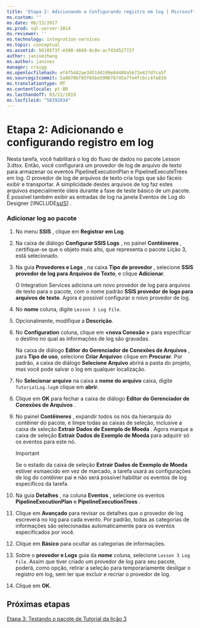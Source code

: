 ```yaml
---
title: 'Etapa 2: Adicionando e Configurando registro em log | Microsoft Docs'
ms.custom: ''
ms.date: 06/13/2017
ms.prod: sql-server-2014
ms.reviewer: ''
ms.technology: integration-services
ms.topic: conceptual
ms.assetid: 56105f3f-e500-4669-8c8e-acf434527727
author: janinezhang
ms.author: janinez
manager: craigg
ms.openlocfilehash: ef4f5d42ae3451d4199e84480a5672e437d7ca5f
ms.sourcegitcommit: 5a8678bf85f65be590676745a7fe4fcbcc47e83d
ms.translationtype: MT
ms.contentlocale: pt-BR
ms.lasthandoff: 03/22/2019
ms.locfileid: "58392034"
---
```

# <a name="step-2-adding-and-configuring-logging"></a>Etapa 2: Adicionando e configurando registro em log
  Nesta tarefa, você habilitará o log do fluxo de dados no pacote Lesson 3.dtsx. Então, você configurará um provedor de log de arquivo de texto para armazenar os eventos PipelineExecutionPlan e PipelineExecuteTrees em log. O provedor de log de arquivos de texto cria logs que são fáceis exibir e transportar. A simplicidade destes arquivos de log faz estes arquivos especialmente úteis durante a fase de teste básico de um pacote. É possível também exibir as entradas de log na janela Eventos de Log do Designer [!INCLUDE[ssIS](../includes/ssis-md.md)] .  
  
### <a name="to-add-logging-to-the-package"></a>Adicionar log ao pacote  
  
1.  No menu **SSIS** , clique em **Registrar em Log**.  
  
2.  Na caixa de diálogo **Configurar SSIS Logs** , no painel **Contêineres** , certifique-se que o objeto mais alto, que representa o pacote Lição 3, está selecionado.  
  
3.  Na guia **Provedores e Logs** , na caixa **Tipo de provedor** , selecione **SSIS provedor de log para Arquivos de Texto**, e clique **Adicionar**.  
  
     O Integration Services adiciona um novo provedor de log para arquivos de texto para o pacote, com o nome padrão **SSIS provedor de logo para arquivos de texto**. Agora é possível configurar o novo provedor de log.  
  
4.  No **nome** coluna, digite `Lesson 3 Log File`.  
  
5.  Opcionalmente, modifique a **Descrição**.  
  
6.  No **Configuration** coluna, clique em  **\<nova Conexão >** para especificar o destino no qual as informações de log são gravadas.  
  
     Na caixa de diálogo **Editor do Gerenciador de Conexões de Arquivos** , para **Tipo de uso**, selecione **Criar Arquivo**e clique em **Procurar**. Por padrão, a caixa de diálogo **Selecione Arquivo** abrirá a pasta do projeto, mas você pode salvar o log em qualquer localização.  
  
7.  No **Selecionar arquivo** na caixa a **nome do arquivo** caixa, digite `TutorialLog.log`e clique em **abrir**.  
  
8.  Clique em **OK** para fechar a caixa de diálogo **Editor do Gerenciador de Conexões de Arquivos** .  
  
9. No painel **Contêineres** , expandir todos os nós da hierarquia do contêiner do pacote, e limpe todas as caixas de seleção, inclusive a caixa de seleção **Extrair Dados de Exemplo de Moeda** . Agora marque a caixa de seleção **Extrair Dados de Exemplo de Moeda** para adquirir só os eventos para este nó.  
  
    > [!IMPORTANT]  
    >  Se o estado da caixa de seleção **Extrair Dados de Exemplo de Moeda** estiver esmaecido em vez de marcado, a tarefa usará as configurações de log do contêiner pai e não será possível habilitar os eventos de log específicos da tarefa.  
  
10. Na guia **Detalhes** , na coluna **Eventos** , selecione os eventos **PipelineExecutionPlan** e **PipelineExecutionTrees** .  
  
11. Clique em **Avançado** para revisar os detalhes que o provedor de log escreverá no log para cada evento. Por padrão, todas as categorias de informações são selecionadas automaticamente para os eventos especificados por você.  
  
12. Clique em **Básico** para ocultar as categorias de informações.  
  
13. Sobre o **provedor e Logs** guia da **nome** coluna, selecione `Lesson 3 Log File`. Assim que tiver criado um provedor de log para seu pacote, poderá, como opção, retirar a seleção para temporariamente desligar o registro em log, sem ter que excluir e recriar o provedor de log.  
  
14. Clique em **OK**.  
  
## <a name="next-steps"></a>Próximas etapas  
 [Etapa 3: Testando o pacote de Tutorial da lição 3](../integration-services/lesson-3-3-testing-the-lesson-3-tutorial-package.md)  
  
  

